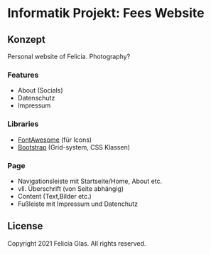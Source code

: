 # Informatik Projekt: Fees Website

## Konzept

Personal website of Felicia. Photography?

### Features

- About (Socials)
- Datenschutz
- Impressum

### Libraries

- [FontAwesome](https://fontawesome.com/) (für Icons)
- [Bootstrap](https://getbootstrap.com/) (Grid-system, CSS Klassen)

### Page

- Navigationsleiste mit Startseite/Home, About etc.
- vll. Überschrift (von Seite abhängig)
- Content (Text,Bilder etc.)
- Fußleiste mit Impressum und Datenchutz

## License

Copyright 2021 Felicia Glas. All rights reserved.
